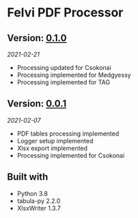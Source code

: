 # Felvi PDF Processor

## Version: [0.1.0](https://github.com/iocsai/python-felvi-pdf/commit/7f0d23e4abec960ad7e0f9cc1911b6170bb4c0c8)
*2021-02-21*
* Processing updated for Csokonai
* Processing implemented for Medgyessy
* Processing implemented for TAG

## Version: [0.0.1](https://github.com/iocsai/python-felvi-pdf/commit/989efefac9412bd89217f1e6f6c16b7533f204e9)
*2021-02-07*
* PDF tables processing implemented
* Logger setup implemented
* Xlsx export implemented
* Processing implemented for Csokonai

## Built with
* Python 3.8
* tabula-py 2.2.0
* XlsxWriter 1.3.7
